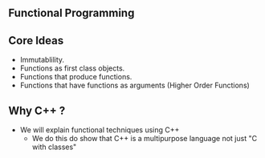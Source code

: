 ## Functional Programming

## Core Ideas
- Immutablility.
- Functions as first class objects.
- Functions that produce functions.
- Functions that have functions as arguments (Higher Order Functions)

## Why C++ ?
- We will explain functional techniques using C++
    - We do this do show that C++ is a multipurpose language not just "C with classes"
